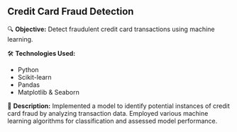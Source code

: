## Credit Card Fraud Detection

🔍 **Objective:** Detect fraudulent credit card transactions using machine learning.

🛠 **Technologies Used:**
- Python
- Scikit-learn
- Pandas
- Matplotlib & Seaborn

📝 **Description:**
Implemented a model to identify potential instances of credit card fraud by analyzing transaction data. Employed various machine learning algorithms for classification and assessed model performance.
